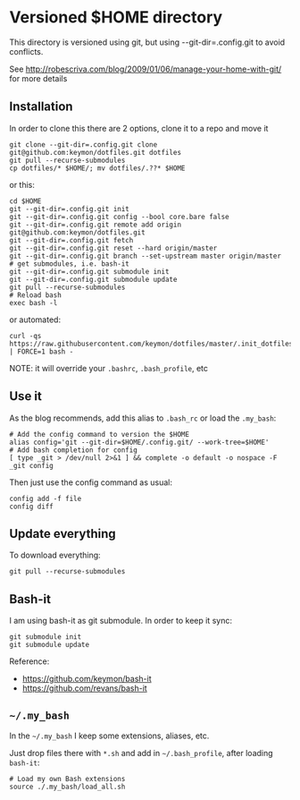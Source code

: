Versioned $HOME directory
=========================

This directory is versioned using git, but using  --git-dir=.config.git to avoid conflicts.

See http://robescriva.com/blog/2009/01/06/manage-your-home-with-git/ for more details

Installation
------------

In order to clone this there are 2 options, clone it to a repo and move it

	git clone --git-dir=.config.git clone git@github.com:keymon/dotfiles.git dotfiles
	git pull --recurse-submodules
	cp dotfiles/* $HOME/; mv dotfiles/.??* $HOME

or this:

	cd $HOME
	git --git-dir=.config.git init
	git --git-dir=.config.git config --bool core.bare false
	git --git-dir=.config.git remote add origin git@github.com:keymon/dotfiles.git
	git --git-dir=.config.git fetch
	git --git-dir=.config.git reset --hard origin/master
	git --git-dir=.config.git branch --set-upstream master origin/master
	# get submodules, i.e. bash-it
	git --git-dir=.config.git submodule init
	git --git-dir=.config.git submodule update
	git pull --recurse-submodules
	# Reload bash
	exec bash -l

or automated:

	curl -qs https://raw.githubusercontent.com/keymon/dotfiles/master/.init_dotfiles_repo.sh | FORCE=1 bash -

NOTE: it will override your `.bashrc`, `.bash_profile`, etc

Use it
------

As the blog recommends, add this alias to `.bash_rc` or load the `.my_bash`:

	# Add the config command to version the $HOME
	alias config='git --git-dir=$HOME/.config.git/ --work-tree=$HOME'
	# Add bash completion for config
	[ type _git > /dev/null 2>&1 ] && complete -o default -o nospace -F _git config

Then just use the config command as usual:

	config add -f file
	config diff

Update everything
-----------------

To download everything:

	git pull --recurse-submodules

Bash-it
-------

I am using bash-it  as git submodule. In order to keep it sync:

	git submodule init
	git submodule update

Reference:

* https://github.com/keymon/bash-it
* https://github.com/revans/bash-it

`~/.my_bash`
--------------

In the `~/.my_bash` I keep some extensions, aliases, etc.

Just drop files there with `*.sh` and add in `~/.bash_profile`, after loading `bash-it`:

	# Load my own Bash extensions
	source ./.my_bash/load_all.sh
